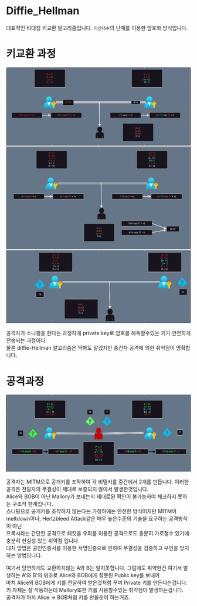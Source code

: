 # Diffie_Hellman
대표적인 비대칭 키교환 알고리즘입니다. `이산대수`의 난재를 이용한 암호화 방식입니다.

# 키교환 과정
![1](./img/diffie-hellman1.png)  
![2](./img/diffie-hellman2.png)  
![3](./img/diffie-hellman3.png)  

공격자가 스니핑을 한다는 과정하에 private key로 암호를 해독할수있는 키가 안전하게 전송되는 과정이다.  
물론 diffie-Hellman 알고리즘은 딱봐도 알겠지만 중간자 공격에 의한 취약점이 명확합니다.  

# 공격과정
![MITM](./img/MITM-Attack.png)  

공격자는 MITM으로 공개키를 조작하여 각 비밀키를 중간에서 2개를 만듭니다.
이러한 공격은 전달자의 무결성이 제대로 보증되지 않아서 발생한것입니다.  
Alice와 BOB이 아닌 Mallory가 보내는지 제대로된 확인이 불가능하여 체크하지 못하는 구조적 한계입니다.  
스니핑으로 공개키를 조작하지 않는다는 가정하에는 안전한 방식이지만 MITM이 meltdown이나, Hertzbleed Attack같은 매우 높은수준의 기술을 요구하는 공격방식이 아닌  
프록시라는 간단한 공격으로 패킷을 우회를 이용한 공격으로도 충분히 가로챌수 있기에 충분히 현실성 있는 취약점 입니다.  
대처 방법은 공인인증서를 이용한 서명인증으로 인하여 무결성을 검증하고 부인을 방지하는 방법입니다.  

여기서 당연하게도 교환하지않는 A와 B는 알지못합니다. 그럼에도 취약한건 여기서 발생하는 A'와 B'의 위조로 Alice와 BOB에게 잘못된 Public key를 보내어  
마치 Alice와 BOB에게 키를 전달하여 받은것처럼 꾸며 Private 키를 만든다는겁니다. 키 자체는 잘 작동하는데 Mallory또한 키를 사용할수있는 취약점이 발생하는겁니다.  
공격자가 마치 Alice -> BOB처럼 키를 만들듯이 하는거죠.  
